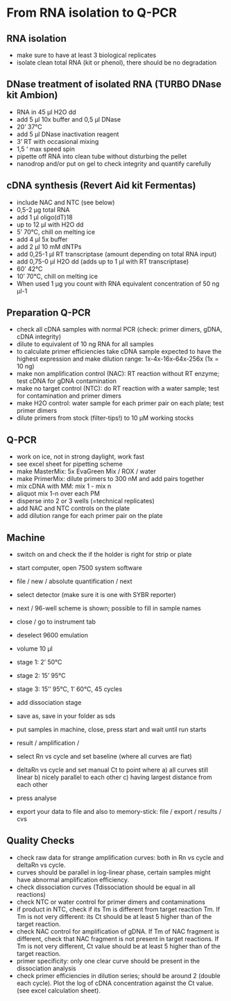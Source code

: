 # From RNA isolation to Q-PCR

## RNA isolation
*  make sure to have at least 3 biological replicates 
*  isolate clean total RNA (kit or phenol), there should be no degradation

## DNase treatment of isolated RNA (TURBO DNase kit Ambion)
*  RNA in 45 µl H2O dd 
*  add 5 µl 10x buffer and 0,5 µl DNase
*  20’ 37°C
*  add 5 µl DNase inactivation reagent
*  3’ RT with occasional mixing
*  1,5 ‘ max speed spin
*  pipette off RNA into clean tube without disturbing the pellet
*  nanodrop and/or put on gel to check integrity and quantify carefully

## cDNA synthesis (Revert Aid kit Fermentas)
*  include NAC and NTC (see below)
*  0,5-2 µg total RNA
*  add 1 µl oligo(dT)18
*  up to 12 µl with H2O dd
*  5’ 70°C, chill on melting ice
*  add 4 µl 5x buffer
*  add 2 µl 10 mM dNTPs
*  add 0,25-1 µl RT transcriptase (amount depending on total RNA input)
*  add 0,75-0 µl H2O dd (adds up to 1 µl with RT transcriptase)
*  60’ 42°C
*  10’ 70°C, chill on melting ice
*  When used 1 µg you count with RNA equivalent concentration of 50 ng µl-1 

## Preparation Q-PCR
*  check all cDNA samples with normal PCR (check: primer dimers, gDNA, cDNA integrity)
*  dilute to equivalent of 10 ng RNA for all samples
*  to calculate primer efficiencies take cDNA sample expected to have the highest expression and make dilution range: 1x-4x-16x-64x-256x (1x = 10 ng)
*  make non amplification control (NAC): RT reaction without RT enzyme; test cDNA for gDNA contamination
*  make no target control (NTC): do RT reaction with a water sample; test for contamination and primer dimers
*  make H2O control: water sample for each primer pair on each plate; test primer dimers 
*  dilute primers from stock (filter-tips!) to 10 µM working stocks

## Q-PCR
*  work on ice, not in strong daylight, work fast
*  see excel sheet for pipetting scheme
*  make MasterMix: 	5x EvaGreen Mix / ROX / water
*  make PrimerMix: 	dilute primers to 300 nM and add pairs together
*  mix cDNA with MM: mix 1 - mix n
*  aliquot mix 1-n over each PM
*  disperse into 2 or 3 wells (=technical replicates)
*  add NAC and NTC controls on the plate
*  add dilution range for each primer pair on the plate

## Machine
*  switch on and check the if the holder is right for strip or plate
*  start computer,  open 7500 system software
*  file / new / absolute quantification / next
*  select detector (make sure it is one with SYBR reporter)
*  next / 96-well scheme is shown; possible to fill in sample names
*  close / go to instrument tab
*  deselect 9600 emulation
*  volume 10 µl
*  stage 1: 2’ 50°C
*  stage 2: 15’ 95°C
*  stage 3: 15’’ 95°C, 1’ 60°C, 45 cycles
*  add dissociation stage
*  save as, save in your folder as sds
*  put samples in machine, close, press start and wait until run starts

*  result / amplification / 
*  select Rn vs cycle and set baseline (where all curves are flat)
*  deltaRn vs cycle and set manual Ct to point where a) all curves still linear b) nicely parallel to each other c) having largest distance from each other
*  press analyse
*  export your data to file and also to memory-stick: file / export / results / cvs

## Quality Checks
*  check raw data for strange amplification curves: both in Rn vs cycle and deltaRn vs cycle. 
*  curves should be parallel in log-linear phase, certain samples might have abnormal amplification efficiency.
*  check dissociation curves (Tdissociation should be equal in all reactions)
*  check NTC or water control for primer dimers and contaminations
*  if product in NTC, check if its Tm is different from target reaction Tm. If Tm is not very different: its Ct should be at least 5 higher than of the target reaction.
*  check NAC control for amplification of gDNA. If Tm of NAC fragment is different, check that NAC fragment is not present in target reactions. If Tm is not very different, Ct value should be at least 5 higher than of the target reaction.
*  primer specificity: only one clear curve should be present in the dissociation analysis
*  check primer efficiencies in dilution series; should be around 2 (double each cycle). Plot the log of cDNA concentration against the Ct value. (see excel calculation sheet).
